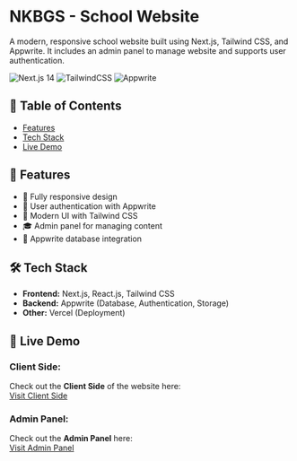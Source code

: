 
# NKBGS - School Website
A modern, responsive school website built using Next.js, Tailwind CSS, and Appwrite. It includes an admin panel to manage website and supports user authentication.

<img src="https://img.shields.io/badge/Next.js-14-blue" alt="Next.js 14" />
<img src="https://img.shields.io/badge/TailwindCSS-3.4-blue" alt="TailwindCSS"/>
<img src="https://img.shields.io/badge/Appwrite-15-blue" alt="Appwrite"/>

## 📖 Table of Contents
- [Features](#features)
- [Tech Stack](#tech-stack)
- [Live Demo](#live-demo)


## 🚀 Features
- 📌 Fully responsive design
- 🔑 User authentication with Appwrite
- 🎨 Modern UI with Tailwind CSS
- 🎓 Admin panel for managing content
- 📂 Appwrite database integration

## 🛠 Tech Stack
- **Frontend:** Next.js, React.js, Tailwind CSS
- **Backend:** Appwrite (Database, Authentication, Storage)
- **Other:** Vercel (Deployment)


## 🚀 Live Demo

### Client Side:
Check out the **Client Side** of the website here:  
[Visit Client Side](https://nkbgs.vercel.app)

### Admin Panel:
Check out the **Admin Panel** here:  
[Visit Admin Panel](https://nkbgs.vercel.app/admin/login)

